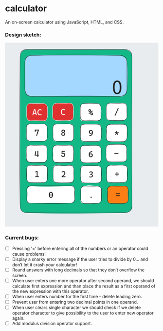 # calculator

An on-screen calculator using JavaScript, HTML, and CSS.

### Design sketch:

![Design sketch](./img/doc/design-sketch.png)

### Current bugs:

- [ ] Pressing '=' before entering all of the numbers or an operator could cause problems!
- [ ] Display a snarky error message if the user tries to divide by 0… and don’t let it crash your calculator!
- [ ] Round answers with long decimals so that they don’t overflow the screen.
- [ ] When user enters one more operator after second operand, we should calculate first expression and than place the result as a first operand of the new expression with this operator.
- [ ] When user enters number for the first time - delete leading zero.
- [ ] Prevent user from entering two decimal points in one operand.
- [ ] When user clears single character we should check if we delete operator character to give possibility to the user to enter new operator again.
- [ ] Add modulus division operator support.
